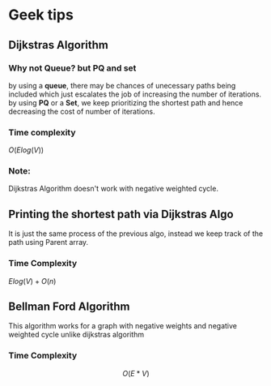 # Geek tips
## Dijkstras Algorithm
### Why not Queue? but PQ and set
by using a **queue**, there may be chances of unecessary paths being included which just escalates the job of increasing the number of iterations. 
<br>
by using **PQ** or a **Set**, we keep prioritizing the shortest path and hence decreasing the cost of number of iterations.

### Time complexity
$O(E log(V))$

### Note:
Dijkstras Algorithm doesn't work with negative weighted cycle.

## Printing the shortest path via Dijkstras Algo
It is just the same process of the previous algo, instead we keep track of the path using Parent array.
### Time Complexity
$E log(V) + O(n)$
<br>

## Bellman Ford Algorithm
This algorithm works for a graph with negative weights and negative weighted cycle unlike dijkstras algorithm

### Time Complexity
$$O(E * V)$$
